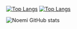[![Top Langs](https://github-readme-stats.vercel.app/api/top-langs/?username=Noemi1310&layout=demo&theme=ocean_dark&langs_count=7)](https://github.com/anuraghazra/github-readme-stats)                        [![Top Langs](https://github-readme-stats.vercel.app/api/top-langs/?username=Noemi1310&layout=compact&theme=ocean_dark&langs_count=10)](https://github.com/anuraghazra/github-readme-stats)

![Noemi GitHub stats](https://github-readme-stats.vercel.app/api?username=Noemi1310&show_icons=true&theme=ocean_dark)
